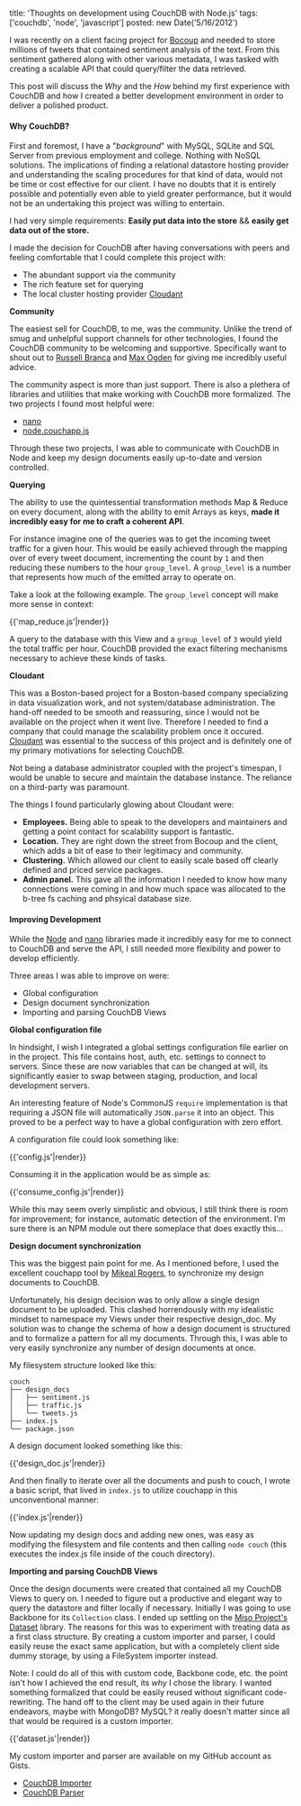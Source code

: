 title: 'Thoughts on development using CouchDB with Node.js'
tags: ['couchdb', 'node', 'javascript']
posted: new Date('5/16/2012')

I was recently on a client facing project for [Bocoup](http://bocoup.com/) and
needed to store millions of tweets that contained sentiment analysis of the
text.  From this sentiment gathered along with other various metadata, I was
tasked with creating a scalable API that could query/filter the data retrieved.

This post will discuss the *Why* and the *How* behind my first experience with
CouchDB and how I created a better development environment in order to deliver
a polished product.

#### Why CouchDB?

First and foremost, I have a "*background*" with MySQL, SQLite and SQL
Server from previous employment and college.  Nothing with NoSQL solutions.
The implications of finding a relational datastore hosting provider and
understanding the scaling procedures for that kind of data, would not be time
or cost effective for our client.  I have no doubts that it is entirely
possible and potentially even able to yield greater performance, but it would
not be an undertaking this project was willing to entertain.

I had very simple requirements:
**Easily put data into the store** && **easily get data out of the store.**

I made the decision for CouchDB after having conversations with peers and
feeling comfortable that I could complete this project with:

* The abundant support via the community
* The rich feature set for querying
* The local cluster hosting provider [Cloudant](http://cloudant.com/)


**Community**

The easiest sell for CouchDB, to me, was the community.  Unlike the trend of
smug and unhelpful support channels for other technologies, I found the CouchDB
community to be welcoming and supportive.  Specifically want to shout out to
[Russell Branca](https://github.com/chewbranca) and [Max
Ogden](https://github.com/maxogden) for giving me incredibly useful advice.

The community aspect is more than just support.  There is also a plethera of
libraries and utilities that make working with CouchDB more formalized.  The
two projects I found most helpful were:

* [nano](https://github.com/dscape/nano)
* [node.couchapp.js](https://github.com/mikeal/node.couchapp.js)

Through these two projects, I was able to communicate with CouchDB in Node and
keep my design documents easily up-to-date and version controlled.

**Querying**

The ability to use the quintessential transformation methods Map & Reduce on
every document, along with the ability to emit Arrays as keys, **made it
incredibly easy for me to craft a coherent API**.

For instance imagine one of the queries was to get the incoming tweet traffic
for a given hour.  This would be easily achieved through the mapping over
of every tweet document, incrementing the count by `1` and then reducing these
numbers to the hour `group_level`.  A `group_level` is a number that represents
how much of the emitted array to operate on.  

Take a look at the following example. The `group_level` concept will make more
sense in context:

{{'map_reduce.js'|render}}

A query to the database with this View and a `group_level` of `3` would
yield the total traffic per hour.  CouchDB provided the exact filtering
mechanisms necessary to achieve these kinds of tasks.

**Cloudant**

This was a Boston-based project for a Boston-based company specializing in
data visualization work, and not system/database administration.  The hand-off
needed to be smooth and reassuring, since I would not be available on the
project when it went live.  Therefore I needed to find a company that could
manage the scalability problem once it occured.
[Cloudant](http://cloudant.com/) was essential to the success of this project
and is definitely one of my primary motivations for selecting CouchDB.

Not being a database administrator coupled with the project's timespan, I would
be unable to secure and maintain the database instance.  The reliance on a
third-party was paramount.

The things I found particularly glowing about Cloudant were:

* **Employees.**  Being able to speak to the developers and maintainers and
  getting a point contact for scalability support is fantastic.
* **Location.**  They are right down the street from Bocoup and the client,
  which adds a bit of ease to their legitimacy and community.
* **Clustering.** Which allowed our client to easily scale based off clearly
  defined and priced service packages.
* **Admin panel.** This gave all the information I needed to know how many
  connections were coming in and how much space was allocated to the b-tree fs
  caching and phsyical database size.

#### Improving Development

While the [Node](http://nodejs.org/) and [nano](https://github.com/dscape/nano)
libraries made it incredibly easy for me to connect to CouchDB and serve the
API, I still needed more flexibility and power
to develop efficiently.

Three areas I was able to improve on were:

* Global configuration
* Design document synchronization
* Importing and parsing CouchDB Views


**Global configuration file**

In hindsight, I wish I integrated a global settings configuration file earlier
on in the project.  This file contains host, auth, etc. settings to connect to
servers.  Since these are now variables that can be changed at will, its
significantly easier to swap between staging, production, and local development
servers.

An interesting feature of Node's CommonJS `require` implementation is that
requiring a JSON file will automatically `JSON.parse` it into an object.  This
proved to be a perfect way to have a global configuration with zero effort.

A configuration file could look something like:

{{'config.js'|render}}

Consuming it in the application would be as simple as:

{{'consume_config.js'|render}}

While this may seem overly simplistic and obvious, I still think there is room
for improvement; for instance, automatic detection of the environment.  I'm
sure there is an NPM module out there someplace that does exactly this...

**Design document synchronization**

This was the biggest pain point for me.  As I mentioned before, I used the
excellent couchapp tool by [Mikeal Rogers](https://github.com/mikeal), to
synchronize my design documents to CouchDB.

Unfortunately, his design decision was to only allow a single design document
to be uploaded.  This clashed horrendously with my idealistic mindset to
namespace my Views under their respective design_doc.  My solution was to
change the schema of how a design document is structured and to formalize a
pattern for all my documents.  Through this, I was able to very easily
synchronize any number of design documents at once.

My filesystem structure looked like this:

```
couch
├── design_docs
│   ├── sentiment.js
│   ├── traffic.js
│   └── tweets.js
├── index.js
└── package.json
```

A design document looked something like this:

{{'design_doc.js'|render}}

And then finally to iterate over all the documents and push to couch, I wrote
a basic script, that lived in `index.js` to utilize couchapp in this unconventional manner:

{{'index.js'|render}}

Now updating my design docs and adding new ones, was easy as modifying the
filesystem and file contents and then calling `node couch` (this executes the
index.js file inside of the couch directory).

**Importing and parsing CouchDB Views**

Once the design documents were created that contained all my CouchDB Views to
query on.  I needed to figure out a productive and elegant way to query
the datastore and filter locally if necessary.  Initially I was going to use
Backbone for its `Collection` class.  I ended up settling on the [Miso
Project's Dataset](http://misoproject.com/dataset/) library.  The reasons
for this was to experiment with treating data as a first class structure.  By
creating a custom importer and parser, I could easily reuse the exact same
application, but with a completely client side dummy storage, by using a
FileSystem importer instead.

Note: I could do all of this with custom code, Backbone code, etc.  the point
isn't how I achieved the end result, its *why* I chose the library.  I wanted
something formalized that could be easily reused without significant
code-rewriting.  The hand off to the client may be used again in their future
endeavors, maybe with MongoDB? MySQL? it really doesn't matter since all that
would be required is a custom importer.

{{'dataset.js'|render}}

My custom importer and parser are available on my GitHub account as Gists.

* [CouchDB Importer](https://gist.github.com/2713385)
* [CouchDB Parser](https://gist.github.com/2713395)
